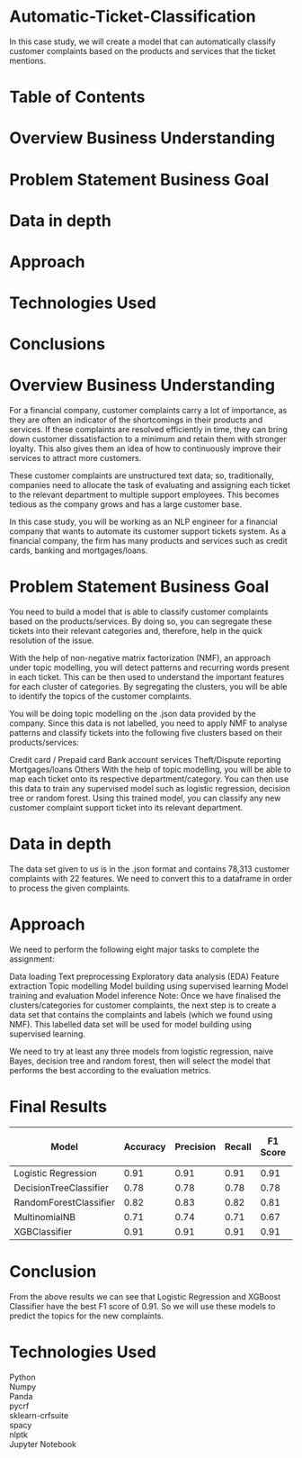 # Automatic-Ticket-Classification

In this case study, we will create a model that can automatically classify customer complaints based on the products and services that the ticket mentions.

# Table of Contents
# Overview Business Understanding
# Problem Statement Business Goal
# Data in depth
# Approach
# Technologies Used
# Conclusions


# Overview Business Understanding
For a financial company, customer complaints carry a lot of importance, as they are often an indicator of the shortcomings in their products and services. If these complaints are resolved efficiently in time, they can bring down customer dissatisfaction to a minimum and retain them with stronger loyalty. This also gives them an idea of how to continuously improve their services to attract more customers.

These customer complaints are unstructured text data; so, traditionally, companies need to allocate the task of evaluating and assigning each ticket to the relevant department to multiple support employees. This becomes tedious as the company grows and has a large customer base.

In this case study, you will be working as an NLP engineer for a financial company that wants to automate its customer support tickets system. As a financial company, the firm has many products and services such as credit cards, banking and mortgages/loans.

# Problem Statement Business Goal
You need to build a model that is able to classify customer complaints based on the products/services. By doing so, you can segregate these tickets into their relevant categories and, therefore, help in the quick resolution of the issue.

With the help of non-negative matrix factorization (NMF), an approach under topic modelling, you will detect patterns and recurring words present in each ticket. This can be then used to understand the important features for each cluster of categories. By segregating the clusters, you will be able to identify the topics of the customer complaints.

You will be doing topic modelling on the .json data provided by the company. Since this data is not labelled, you need to apply NMF to analyse patterns and classify tickets into the following five clusters based on their products/services:

Credit card / Prepaid card
Bank account services
Theft/Dispute reporting
Mortgages/loans
Others
With the help of topic modelling, you will be able to map each ticket onto its respective department/category. You can then use this data to train any supervised model such as logistic regression, decision tree or random forest. Using this trained model, you can classify any new customer complaint support ticket into its relevant department.

# Data in depth
The data set given to us is in the .json format and contains 78,313 customer complaints with 22 features. We need to convert this to a dataframe in order to process the given complaints.

# Approach
We need to perform the following eight major tasks to complete the assignment:

Data loading
Text preprocessing
Exploratory data analysis (EDA)
Feature extraction
Topic modelling
Model building using supervised learning
Model training and evaluation
Model inference
Note: Once we have finalised the clusters/categories for customer complaints, the next step is to create a data set that contains the complaints and labels (which we found using NMF). This labelled data set will be used for model building using supervised learning.

We need to try at least any three models from logistic regression, naive Bayes, decision tree and random forest, then will select the model that performs the best according to the evaluation metrics.

# Final Results

| Model | Accuracy | Precision | Recall | F1 Score | ROC AUC Score |
|-------|----------|-----------|--------|---------|--------------|
| Logistic Regression | 0.91 | 0.91 | 0.91 | 0.91 | 0.99 |
| DecisionTreeClassifier | 0.78 | 0.78 | 0.78 | 0.78 | 0.86 |
| RandomForestClassifier | 0.82 | 0.83 | 0.82 | 0.81 | 0.97 |
| MultinomialNB | 0.71 | 0.74 | 0.71 | 0.67 | 0.94 |
| XGBClassifier | 0.91 | 0.91 | 0.91 | 0.91 | 0.99 |

# Conclusion
From the above results we can see that Logistic Regression and XGBoost Classifier have the best F1 score of 0.91. So we will use these models to predict the topics for the new complaints.

# Technologies Used
Python<br/>
Numpy <br/>
Panda <br/>
pycrf <br/>
sklearn-crfsuite<br/> 
spacy <br/>
nlptk <br/>
Jupyter Notebook<br/>
